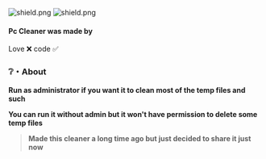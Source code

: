 <img src="https://img.shields.io/github/watchers/Rdimo/PC-Cleaner?color=007bdb&label=Watchers" alt="shield.png"></a>
<img src="https://img.shields.io/github/stars/Rdimo/PC-Cleaner?color=007bdb&label=Stars" alt="shield.png"></a>

#### Pc Cleaner was made by
Love ❌
code ✅

### ❔・About
**Run as administrator if you want it to clean most of the temp files and such**

**You can run it without admin but it won't have permission to delete some temp files**

> **Made this cleaner a long time ago but just decided to share it just now**
